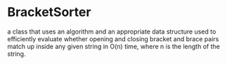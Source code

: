 # BracketSorter
a class that uses an algorithm and an appropriate data structure used to efficiently evaluate whether opening and closing bracket and brace pairs match up inside any given string in O(n) time, where n is the length of the string.
